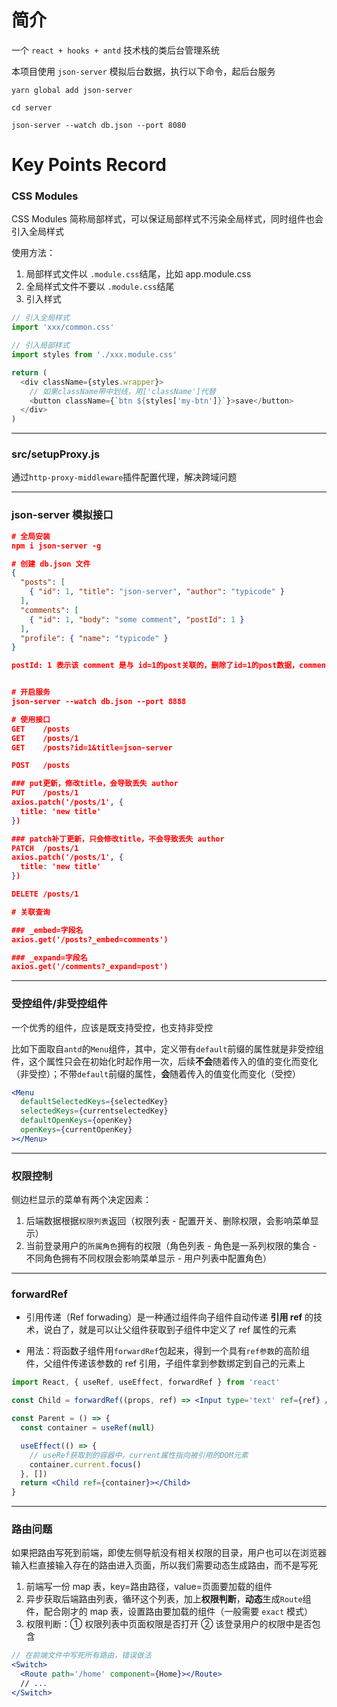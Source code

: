 # 简介

一个 `react + hooks + antd` 技术栈的类后台管理系统

本项目使用 `json-server` 模拟后台数据，执行以下命令，起后台服务

```
yarn global add json-server

cd server

json-server --watch db.json --port 8080

```

# Key Points Record

### CSS Modules

CSS Modules 简称局部样式，可以保证局部样式不污染全局样式，同时组件也会引入全局样式

使用方法：

1. 局部样式文件以 `.module.css`结尾，比如 app.module.css
2. 全局样式文件不要以 `.module.css`结尾
3. 引入样式

```javascript
// 引入全局样式
import 'xxx/common.css'

// 引入局部样式
import styles from './xxx.module.css'

return (
  <div className={styles.wrapper}>
    // 如果className带中划线，用['className']代替
    <button className={`btn ${styles['my-btn']}`}>save</button>
  </div>
)
```

<hr>

### src/setupProxy.js

通过`http-proxy-middleware`插件配置代理，解决跨域问题

<hr>

### json-server 模拟接口

```json
# 全局安装
npm i json-server -g

# 创建 db.json 文件
{
  "posts": [
    { "id": 1, "title": "json-server", "author": "typicode" }
  ],
  "comments": [
    { "id": 1, "body": "some comment", "postId": 1 }
  ],
  "profile": { "name": "typicode" }
}

postId: 1 表示该 comment 是与 id=1的post关联的，删除了id=1的post数据，comment里postId=1的数据也会删除


# 开启服务
json-server --watch db.json --port 8888

# 使用接口
GET    /posts
GET    /posts/1
GET    /posts?id=1&title=json-server

POST   /posts

### put更新，修改title，会导致丢失 author
PUT    /posts/1
axios.patch('/posts/1', {
  title: 'new title'
})

### patch补丁更新，只会修改title，不会导致丢失 author
PATCH  /posts/1
axios.patch('/posts/1', {
  title: 'new title'
})

DELETE /posts/1

# 关联查询

### _embed=字段名
axios.get('/posts?_embed=comments')

### _expand=字段名
axios.get('/comments?_expand=post')
```

<hr>

### 受控组件/非受控组件

一个优秀的组件，应该是既支持受控，也支持非受控

比如下面取自`antd`的`Menu`组件，其中，定义带有`default`前缀的属性就是非受控组件，这个属性只会在初始化时起作用一次，后续**不会**随着传入的值的变化而变化（非受控）；不带`default`前缀的属性，**会**随着传入的值变化而变化（受控）

```jsx
<Menu
  defaultSelectedKeys={selectedKey}
  selectedKeys={currentselectedKey}
  defaultOpenKeys={openKey}
  openKeys={currentOpenKey}
></Menu>
```

<hr>

### 权限控制

侧边栏显示的菜单有两个决定因素：

1. 后端数据根据`权限列表`返回（权限列表 - 配置开关、删除权限，会影响菜单显示）
2. 当前登录用户的`所属角色`拥有的权限（角色列表 - 角色是一系列权限的集合 - 不同角色拥有不同权限会影响菜单显示 - 用户列表中配置角色）

<hr>

### forwardRef

- 引用传递（Ref forwading）是一种通过组件向子组件自动传递 **引用 ref** 的技术，说白了，就是可以让父组件获取到子组件中定义了 ref 属性的元素

- 用法：将函数子组件用`forwardRef`包起来，得到一个具有`ref参数`的高阶组件，父组件传递该参数的 ref 引用，子组件拿到参数绑定到自己的元素上

```jsx
import React, { useRef, useEffect, forwardRef } from 'react'

const Child = forwardRef((props, ref) => <Input type='text' ref={ref} />)

const Parent = () => {
  const container = useRef(null)

  useEffect(() => {
    // useRef获取到的容器中，current属性指向被引用的DOM元素
    container.current.focus()
  }, [])
  return <Child ref={container}></Child>
}
```

<hr>

### 路由问题

如果把路由写死到前端，即使左侧导航没有相关权限的目录，用户也可以在浏览器输入栏直接输入存在的路由进入页面，所以我们需要动态生成路由，而不是写死

1. 前端写一份 map 表，key=路由路径，value=页面要加载的组件
2. 异步获取后端路由列表，循环这个列表，加上**权限判断**，**动态**生成`Route`组件，配合刚才的 map 表，设置路由要加载的组件（一般需要 `exact` 模式）
3. 权限判断：① 权限列表中页面权限是否打开 ② 该登录用户的权限中是否包含

```jsx
// 在前端文件中写死所有路由，错误做法
<Switch>
  <Route path='/home' component={Home}></Route>
  // ...
</Switch>
```

